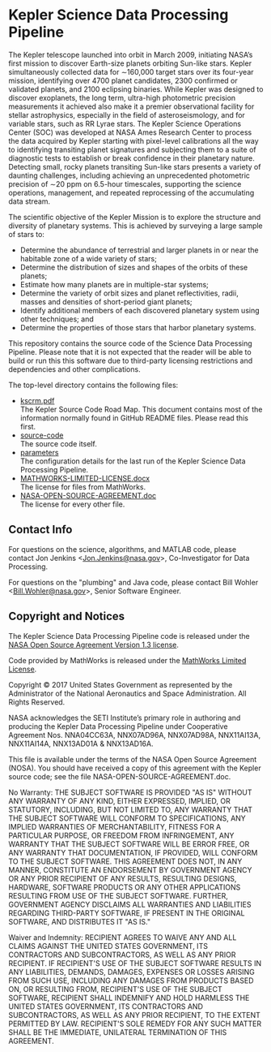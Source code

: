# Kepler Science Data Processing Pipeline

The Kepler telescope launched into orbit in March 2009, initiating
NASA’s first mission to discover Earth-size planets orbiting Sun-like
stars. Kepler simultaneously collected data for ∼160,000 target stars
over its four-year mission, identifying over 4700 planet candidates,
2300 confirmed or validated planets, and 2100 eclipsing binaries.
While Kepler was designed to discover exoplanets, the long term,
ultra-high photometric precision measurements it achieved also make it
a premier observational facility for stellar astrophysics, especially
in the field of asteroseismology, and for variable stars, such as RR
Lyrae stars. The Kepler Science Operations Center (SOC) was developed
at NASA Ames Research Center to process the data acquired by Kepler
starting with pixel-level calibrations all the way to identifying
transiting planet signatures and subjecting them to a suite of
diagnostic tests to establish or break confidence in their planetary
nature. Detecting small, rocky planets transiting Sun-like stars
presents a variety of daunting challenges, including achieving an
unprecedented photometric precision of ∼20 ppm on 6.5-hour timescales,
supporting the science operations, management, and repeated
reprocessing of the accumulating data stream.

The scientific objective of the Kepler Mission is to explore the
structure and diversity of planetary systems. This is achieved by
surveying a large sample of stars to:

* Determine the abundance of terrestrial and larger planets in or near
the habitable zone of a wide variety of stars;
* Determine the distribution of sizes and shapes of the orbits of these planets;
* Estimate how many planets are in multiple-star systems;
* Determine the variety of orbit sizes and planet reflectivities,
radii, masses and densities of short-period giant planets;
* Identify additional members of each discovered planetary system
  using other techniques; and
* Determine the properties of those stars that harbor planetary systems.

This repository contains the source code of the Science Data
Processing Pipeline. Please note that it is not expected that the
reader will be able to build or run this this software due to
third-party licensing restrictions and dependencies and other
complications.

The top-level directory contains the following files:

* [kscrm.pdf](kscrm.pdf)  
The Kepler Source Code Road Map. This document contains most of the
information normally found in GitHub README files. Please read this
first.
* [source-code](source-code)  
The source code itself.
* [parameters](parameters)  
The configuration details for the last run of the Kepler Science Data
Processing Pipeline.
* [MATHWORKS-LIMITED-LICENSE.docx](MATHWORKS-LIMITED-LICENSE.docx)  
The license for files from MathWorks.
* [NASA-OPEN-SOURCE-AGREEMENT.doc](NASA-OPEN-SOURCE-AGREEMENT.doc)  
The license for every other file.

## Contact Info

For questions on the science, algorithms, and MATLAB code, please
contact Jon Jenkins \<<Jon.Jenkins@nasa.gov>\>, Co-Investigator for
Data Processing.

For questions on the "plumbing" and Java code, please contact Bill
Wohler \<<Bill.Wohler@nasa.gov>\>, Senior Software Engineer.

## Copyright and Notices

The Kepler Science Data Processing Pipeline code is released under the
[NASA Open Source Agreement Version 1.3
license](NASA-OPEN-SOURCE-AGREEMENT.doc).

Code provided by MathWorks is released under the [MathWorks Limited
License](MATHWORKS-LIMITED-LICENSE.docx).

Copyright © 2017 United States Government as represented by the
Administrator of the National Aeronautics and Space Administration.
All Rights Reserved.

NASA acknowledges the SETI Institute’s primary role in authoring and
producing the Kepler Data Processing Pipeline under Cooperative
Agreement Nos. NNA04CC63A, NNX07AD96A, NNX07AD98A, NNX11AI13A,
NNX11AI14A, NNX13AD01A & NNX13AD16A.

This file is available under the terms of the NASA Open Source Agreement
(NOSA). You should have received a copy of this agreement with the
Kepler source code; see the file NASA-OPEN-SOURCE-AGREEMENT.doc.

No Warranty: THE SUBJECT SOFTWARE IS PROVIDED "AS IS" WITHOUT ANY
WARRANTY OF ANY KIND, EITHER EXPRESSED, IMPLIED, OR STATUTORY,
INCLUDING, BUT NOT LIMITED TO, ANY WARRANTY THAT THE SUBJECT SOFTWARE
WILL CONFORM TO SPECIFICATIONS, ANY IMPLIED WARRANTIES OF
MERCHANTABILITY, FITNESS FOR A PARTICULAR PURPOSE, OR FREEDOM FROM
INFRINGEMENT, ANY WARRANTY THAT THE SUBJECT SOFTWARE WILL BE ERROR
FREE, OR ANY WARRANTY THAT DOCUMENTATION, IF PROVIDED, WILL CONFORM
TO THE SUBJECT SOFTWARE. THIS AGREEMENT DOES NOT, IN ANY MANNER,
CONSTITUTE AN ENDORSEMENT BY GOVERNMENT AGENCY OR ANY PRIOR RECIPIENT
OF ANY RESULTS, RESULTING DESIGNS, HARDWARE, SOFTWARE PRODUCTS OR ANY
OTHER APPLICATIONS RESULTING FROM USE OF THE SUBJECT SOFTWARE.
FURTHER, GOVERNMENT AGENCY DISCLAIMS ALL WARRANTIES AND LIABILITIES
REGARDING THIRD-PARTY SOFTWARE, IF PRESENT IN THE ORIGINAL SOFTWARE,
AND DISTRIBUTES IT "AS IS."

Waiver and Indemnity: RECIPIENT AGREES TO WAIVE ANY AND ALL CLAIMS
AGAINST THE UNITED STATES GOVERNMENT, ITS CONTRACTORS AND
SUBCONTRACTORS, AS WELL AS ANY PRIOR RECIPIENT. IF RECIPIENT'S USE OF
THE SUBJECT SOFTWARE RESULTS IN ANY LIABILITIES, DEMANDS, DAMAGES,
EXPENSES OR LOSSES ARISING FROM SUCH USE, INCLUDING ANY DAMAGES FROM
PRODUCTS BASED ON, OR RESULTING FROM, RECIPIENT'S USE OF THE SUBJECT
SOFTWARE, RECIPIENT SHALL INDEMNIFY AND HOLD HARMLESS THE UNITED
STATES GOVERNMENT, ITS CONTRACTORS AND SUBCONTRACTORS, AS WELL AS ANY
PRIOR RECIPIENT, TO THE EXTENT PERMITTED BY LAW. RECIPIENT'S SOLE
REMEDY FOR ANY SUCH MATTER SHALL BE THE IMMEDIATE, UNILATERAL
TERMINATION OF THIS AGREEMENT.
